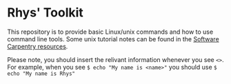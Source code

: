 # Rhys' Toolkit
This repository is to provide basic Linux/unix commands and how to use command line tools. Some unix tutorial notes can be found in the [Software Carpentry
resources](https://swcarpentry.github.io/shell-novice/aio/index.html).

Please note, you should insert the relivant information whenever you see `<>`. For example, when you see `$ echo "My name is <name>"` you should use `$ echo "My name is Rhys"`
